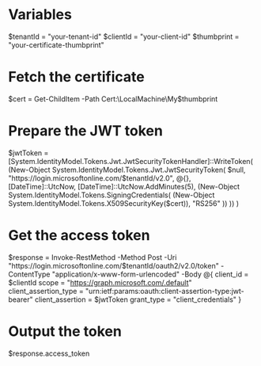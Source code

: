 # Variables
$tenantId = "your-tenant-id"
$clientId = "your-client-id"
$thumbprint = "your-certificate-thumbprint"

# Fetch the certificate
$cert = Get-ChildItem -Path Cert:\LocalMachine\My\$thumbprint

# Prepare the JWT token
$jwtToken = [System.IdentityModel.Tokens.Jwt.JwtSecurityTokenHandler]::WriteToken(
    (New-Object System.IdentityModel.Tokens.Jwt.JwtSecurityToken(
        $null,
        "https://login.microsoftonline.com/$tenantId/v2.0",
        @{},
        [DateTime]::UtcNow,
        [DateTime]::UtcNow.AddMinutes(5),
        (New-Object System.IdentityModel.Tokens.SigningCredentials(
            (New-Object System.IdentityModel.Tokens.X509SecurityKey($cert)),
            "RS256"
        ))
    ))
)

# Get the access token
$response = Invoke-RestMethod -Method Post -Uri "https://login.microsoftonline.com/$tenantId/oauth2/v2.0/token" -ContentType "application/x-www-form-urlencoded" -Body @{
    client_id = $clientId
    scope = "https://graph.microsoft.com/.default"
    client_assertion_type = "urn:ietf:params:oauth:client-assertion-type:jwt-bearer"
    client_assertion = $jwtToken
    grant_type = "client_credentials"
}

# Output the token
$response.access_token
